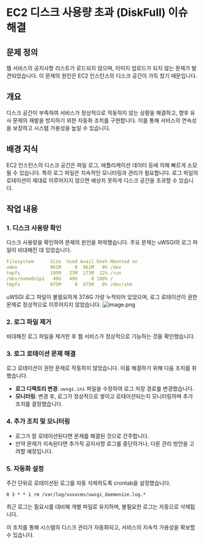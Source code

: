 # EC2 디스크 사용량 초과 (DiskFull) 이슈 해결

## 문제 정의

웹 서비스의 공지사항 리스트가 로드되지 않으며, 이미지 업로드가 되지 않는 문제가 발견되었습니다. 이 문제의 원인은 EC2 인스턴스의 디스크 공간이 가득 찼기 때문입니다.

## 개요

디스크 공간이 부족하여 서비스가 정상적으로 작동하지 않는 상황을 해결하고, 향후 유사 문제의 재발을 방지하기 위한 자동화 조치를 구현합니다. 이를 통해 서비스의 연속성을 보장하고 시스템 가용성을 높일 수 있습니다.

## 배경 지식

EC2 인스턴스의 디스크 공간은 파일 로그, 애플리케이션 데이터 등에 의해 빠르게 소모될 수 있습니다. 특히 로그 파일은 지속적인 모니터링과 관리가 필요합니다. 로그 파일의 로테이션이 제대로 이루어지지 않으면 예상치 못하게 디스크 공간을 초과할 수 있습니다.

## 작업 내용

### 1. 디스크 사용량 확인

디스크 사용량을 확인하여 문제의 원인을 파악했습니다. 주요 문제는 uWSGI의 로그 파일이 비대해진 데 있었습니다.

```yaml
Filesystem      Size  Used Avail Use% Mounted on
udev            961M     0  961M   0% /dev
tmpfs           195M   23M  173M  12% /run
/dev/nvme0n1p1   49G   49G     0 100% /
tmpfs           975M     0  975M   0% /dev/shm
```

uWSGI 로그 파일이 불필요하게 37.6G 가량 누적되어 있었으며, 로그 로테이션이 권한 문제로 정상적으로 이루어지지 않았습니다.
![image.png](EC2%20%E1%84%83%E1%85%B5%E1%84%89%E1%85%B3%E1%84%8F%E1%85%B3%E1%84%91%E1%85%AE%E1%86%AF%20%E1%84%8B%E1%85%B5%E1%84%89%E1%85%B2%20%E1%84%92%E1%85%AA%E1%86%A8%E1%84%8B%E1%85%B5%E1%86%AB%20%E1%84%86%E1%85%B5%E1%86%BE%20%E1%84%8E%E1%85%A5%E1%84%85%E1%85%B5%201e09d832d09a80e28c8aeec453f73317/image.png)

### 2. 로그 파일 제거

비대해진 로그 파일을 제거한 후 웹 서비스가 정상적으로 기능하는 것을 확인했습니다.

### 3. 로그 로테이션 문제 해결

로그 로테이션이 권한 문제로 작동하지 않았습니다. 이를 해결하기 위해 다음 조치를 취했습니다.

- **로그 디렉토리 변경**: `uwsgi.ini` 파일을 수정하여 로그 저장 경로를 변경했습니다.
- **모니터링**: 변경 후, 로그가 정상적으로 쌓이고 로테이션되는지 모니터링하며 추가 조치를 결정했습니다.

### 4. 추가 조치 및 모니터링

- 로그가 잘 로테이션된다면 문제를 해결된 것으로 간주합니다.
- 만약 문제가 지속된다면 추가적 공지사항 로그를 중단하거나, 다른 관리 방안을 고려할 예정입니다.

### 5. 자동화 설정

주간 단위로 로테이션된 로그를 자동 삭제하도록 crontab을 설정했습니다.

```crontab
0 3 * * 1 rm /var/log/xxxxcms/uwsgi_daemonize.log.*
```

최근 로그는 필요시를 대비해 개별 파일로 유지하며, 불필요한 로그는 자동으로 삭제됩니다.

이 조치를 통해 시스템의 디스크 관리가 자동화되고, 서비스의 지속적 가용성을 확보할 수 있습니다.